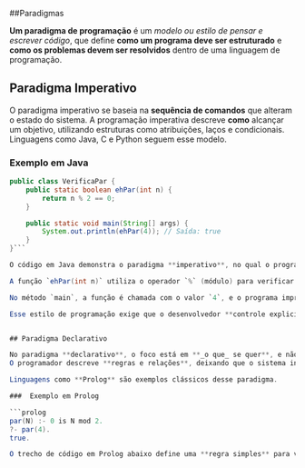  ##Paradigmas

 **Um paradigma de programação** é um *modelo ou estilo de pensar e escrever código*, que define **como um programa deve ser estruturado** e **como os problemas devem ser resolvidos** dentro de uma linguagem de programação.

## Paradigma Imperativo

O paradigma imperativo se baseia na **sequência de comandos** que alteram o estado do sistema. A programação imperativa descreve **como** alcançar um objetivo, utilizando estruturas como atribuições, laços e condicionais. Linguagens como Java, C e Python seguem esse modelo.

### Exemplo em Java

```java
public class VerificaPar {
    public static boolean ehPar(int n) {
        return n % 2 == 0;
    }

    public static void main(String[] args) {
        System.out.println(ehPar(4)); // Saída: true
    }
}```

O código em Java demonstra o paradigma **imperativo**, no qual o programador define, passo a passo, **como** o problema deve ser resolvido.

A função `ehPar(int n)` utiliza o operador `%` (módulo) para verificar se o número é divisível por 2. Se o resultado da operação `n % 2` for igual a zero, a função retorna `true`, indicando que o número é par.

No método `main`, a função é chamada com o valor `4`, e o programa imprime `true` no console, pois a condição é satisfeita.

Esse estilo de programação exige que o desenvolvedor **controle explicitamente o fluxo de execução**, representando claramente o funcionamento interno do algoritmo.


## Paradigma Declarativo

No paradigma **declarativo**, o foco está em **_o que_ se quer**, e não em **_como_ fazer**.  
O programador descreve **regras e relações**, deixando que o sistema interprete como chegar à solução.

Linguagens como **Prolog** são exemplos clássicos desse paradigma.

###  Exemplo em Prolog

```prolog
par(N) :- 0 is N mod 2.
?- par(4).
true.

O trecho de código em Prolog abaixo define uma **regra simples** para verificar se um número é par```
